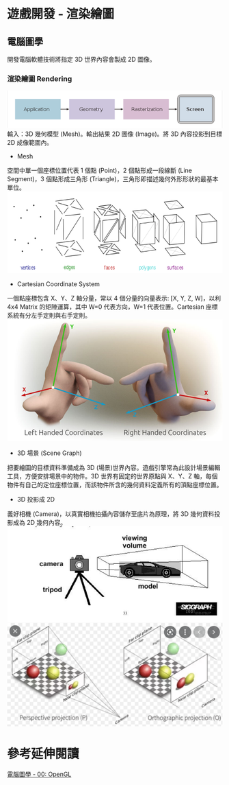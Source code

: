 # 遊戲開發 - 渲染繪圖
## 電腦圖學
開發電腦軟體技術將指定 3D 世界內容會製成 2D 圖像。

### 渲染繪圖 Rendering
![alt text](images/graphics_rendering.png)
輸入：3D 幾何模型 (Mesh)。輸出結果 2D 圖像 (Image)。將 3D 內容投影到目標 2D 成像範圍內。

* Mesh

空間中單一個座標位置代表 1 個點 (Point)，2 個點形成一段線斷 (Line Segment)，3 個點形成三角形 (Triangle)，三角形即描述幾何外形形狀的最基本單位。
![alt text](images/point_line_triangle_mesh.png)

* Cartesian Coordinate System

一個點座標包含 X、Y、Z 軸分量，常以 4 個分量的向量表示: [X, Y, Z, W]，以利 4x4 Matrix 的矩陣運算，其中 W=0 代表方向，W=1 代表位置。Cartesian 座標系統有分左手定則與右手定則。
![alt text](images/lefthand_righthand.png)

* 3D 場景 (Scene Graph)

把要繪圖的目標資料準備成為 3D (場景)世界內容。遊戲引擎常為此設計場景編輯工具，方便安排場景中的物件。3D 世界有固定的世界原點與 X、Y、Z 軸，每個物件有自己的定位座標位置，而該物件所含的幾何資料定義所有的頂點座標位置。

* 3D 投影成 2D

義好相機 (Camera)，以真實相機拍攝內容儲存至底片為原理，將 3D 幾何資料投影成為 2D 幾何內容。
![alt text](images/graphics_camera_render.png)
![alt text](images/graphics_camera_projection.png)

# 參考延伸閱讀

[電腦圖學 - 00: OpenGL](https://medium.com/maochinn/%E9%9B%BB%E8%85%A6%E5%9C%96%E5%AD%B800-opengl-fa7105f59ecd)
